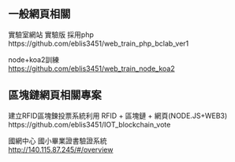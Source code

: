 <h2>一般網頁相關</h2>
實驗室網站 實驗版 採用php <br>
https://github.com/eblis3451/web_train_php_bclab_ver1  <br>

node+koa2訓練<br>
https://github.com/eblis3451/web_train_node_koa2


<h2>區塊鏈網頁相關專案</h2>
建立RFID區塊鍊投票系統利用 RFID + 區塊鏈 + 網頁(NODE.JS+WEB3) </n>  https://github.com/eblis3451/IOT_blockchain_vote

國網中心 國小畢業證書驗證系統  <br>
http://140.115.87.245/#/overview
